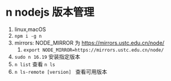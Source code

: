 # n nodejs 版本管理
1. linux,macOS
2. `npm i -g n`
3. mirrors: NODE_MIRROR 为 https://mirrors.ustc.edu.cn/node/
   1. `export NODE_MIRROR=https://mirrors.ustc.edu.cn/node/`
4. `sudo n 16.19` 安装指定版本
5. `n list` 查看 `n ls`
6. `n ls-remote [version] ` 查看可用版本